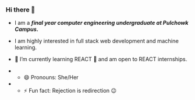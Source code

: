 ### Hi there 👋
- I am a ***final year computer engineering undergraduate at Pulchowk Campus.*** 
- I am highly interested in full stack web development and machine learning.

- 🌱 I’m currently learning REACT :star_struck: and am open to REACT internships.
- - 😄 Pronouns: She/Her
- - ⚡ Fun fact: Rejection is redirection :wink:

<!--
**awalrujaa/awalrujaa** is a ✨ _special_ ✨ repository because its `README.md` (this file) appears on your GitHub profile.

Here are some ideas to get you started:

- 🔭 I’m currently working on ...
- 🌱 I’m currently learning REACT :star_struck: I am fond of it.
- 👯 I’m looking to collaborate on ...
- 🤔 I’m looking for help with ...
- 💬 Ask me about ...
- 📫 How to reach me: ...
- 😄 Pronouns: ...
- ⚡ Fun fact: ...
-->

